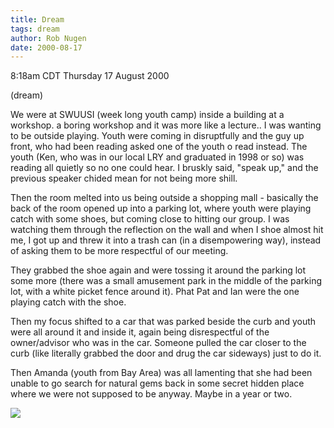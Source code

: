 ```yaml
---
title: Dream
tags: dream
author: Rob Nugen
date: 2000-08-17
---
```


<title></title>
<p class=date>8:18am CDT Thursday 17 August 2000</p>
<p class=note>(dream)</p>

<p class=dream>We were at SWUUSI (week long youth camp) inside a
building at a workshop. a boring workshop and it was more like a
lecture..  I was wanting to be outside playing.  Youth were coming in
disruptfully and the guy up front, who had been reading asked one of
the youth o read instead.  The youth (Ken, who was in our local LRY
and graduated in 1998 or so) was reading all quietly so no one could
hear.  I bruskly said, "speak up," and the previous speaker chided
mean for not being more shill.

<p class=dream>Then the room melted into us being outside a shopping
mall - basically the back of the room opened up into a parking lot,
where youth were playing catch with some shoes, but coming close to
hitting our group.  I was watching them through the reflection on the
wall and when I shoe almost hit me, I got up and threw it into a trash
can (in a disempowering way), instead of asking them to be more
respectful of our meeting.

<p class=dream>They grabbed the shoe again and were tossing it around
the parking lot some more (there was a small amusement park in the
middle of the parking lot, with a white picket fence around it).  Phat
Pat and Ian were the one playing catch with the shoe.

<p class=dream>Then my focus shifted to a car that was parked beside
the curb and youth were all around it and inside it, again being
disrespectful of the owner/advisor who was in the car.  Someone pulled
the car closer to the curb (like literally grabbed the door and drug
the car sideways) just to do it.

<p class=dream>Then Amanda (youth from Bay Area) was all lamenting
that she had been unable to go search for natural gems back in some
secret hidden place where we were not supposed to be anyway.  Maybe in
a year or two.



<p><img src='/images/rob/wL-ROB.gif'>


